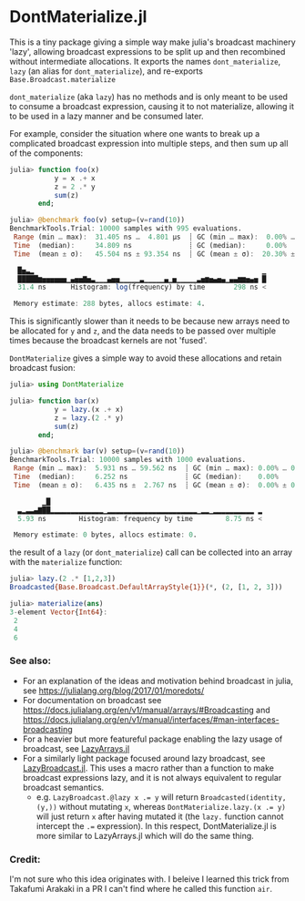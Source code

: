 # DontMaterialize.jl

This is a tiny package giving a simple way make julia's broadcast machinery 'lazy', allowing broadcast expressions to be split up and then recombined without intermediate allocations. It exports the names `dont_materialize`, `lazy` (an alias for `dont_materialize`), and re-exports `Base.Broadcast.materialize`

`dont_materialize` (aka `lazy`) has no methods and is only meant to be used to consume a broadcast expression, causing it to
not materialize, allowing it to be used in a lazy manner and be consumed later.

For example, consider the situation where one wants to break up a complicated broadcast expression into multiple
steps, and then sum up all of the components:
```julia
julia> function foo(x)
           y = x .+ x
           z = 2 .* y
           sum(z)
       end;

julia> @benchmark foo(v) setup=(v=rand(10))
BenchmarkTools.Trial: 10000 samples with 995 evaluations.
 Range (min … max):  31.405 ns …  4.801 μs  ┊ GC (min … max):  0.00% … 98.56%
 Time  (median):     34.809 ns              ┊ GC (median):     0.00%
 Time  (mean ± σ):   45.504 ns ± 93.354 ns  ┊ GC (mean ± σ):  20.30% ± 11.70%

  █▅▃▂                                                        ▁
  █████▆▅▅▅▅▅▅▁▄▅▅▇▅▃▁▁▁▄▅▅▁▁▁▁▁▃▁▁▁▁▁▄▁▅▁▁▁▁▁▃▅▆▅▄▅▄▁▄▄▆▆▅▄▅ █
  31.4 ns      Histogram: log(frequency) by time       298 ns <

 Memory estimate: 288 bytes, allocs estimate: 4.
```
This is significantly slower than it needs to be because new arrays need to be allocated for `y` and `z`, and the data needs to
be passed over multiple times because the broadcast kernels are not 'fused'.

`DontMaterialize` gives a simple way to avoid these allocations and retain broadcast fusion:
```julia
julia> using DontMaterialize

julia> function bar(x)
           y = lazy.(x .+ x)
           z = lazy.(2 .* y)
           sum(z)
       end;

julia> @benchmark bar(v) setup=(v=rand(10))
BenchmarkTools.Trial: 10000 samples with 1000 evaluations.
 Range (min … max):  5.931 ns … 59.562 ns  ┊ GC (min … max): 0.00% … 0.00%
 Time  (median):     6.252 ns              ┊ GC (median):    0.00%
 Time  (mean ± σ):   6.435 ns ±  2.767 ns  ┊ GC (mean ± σ):  0.00% ± 0.00%

        ▁█                                                    
  ▃▂▃▃▄▇██▂▂▂▂▂▂▂▂▂▂▂▂▂▁▂▂▂▂▂▂▂▂▂▂▂▂▂▂▂▂▂▂▂▂▂▂▁▂▂▁▂▂▂▂▂▂▂▂▂▂ ▂
  5.93 ns        Histogram: frequency by time        8.75 ns <

 Memory estimate: 0 bytes, allocs estimate: 0.
```
the result of a `lazy` (or `dont_materialize`) call can be collected into an array with the `materialize` function:
```julia
julia> lazy.(2 .* [1,2,3])
Broadcasted{Base.Broadcast.DefaultArrayStyle{1}}(*, (2, [1, 2, 3]))

julia> materialize(ans)
3-element Vector{Int64}:
 2
 4
 6
```

### See also:

* For an explanation of the ideas and motivation behind broadcast in julia, see https://julialang.org/blog/2017/01/moredots/
* For documentation on broadcast see https://docs.julialang.org/en/v1/manual/arrays/#Broadcasting and https://docs.julialang.org/en/v1/manual/interfaces/#man-interfaces-broadcasting
* For a heavier but more featureful package enabling the lazy usage of broadcast, see [LazyArrays.jl](https://github.com/JuliaArrays/LazyArrays.jl)
* For a similarly light package focused around lazy broadcast, see [LazyBroadcast.jl](https://github.com/CliMA/LazyBroadcast.jl). This uses a macro rather than a function to make broadcast expressions lazy, and it is not always equivalent to regular broadcast semantics.
  * e.g. `LazyBroadcast.@lazy x .= y` will return `Broadcasted(identity, (y,))` without mutating `x`, whereas `DontMaterialize.lazy.(x .= y)` will just return `x` after having mutated it (the `lazy.` function cannot intercept the `.=` expression). In this respect, DontMaterialize.jl is more similar to LazyArrays.jl which will do the same thing.

### Credit:

I'm not sure who this idea originates with. I beleive I learned this trick from Takafumi Arakaki in a PR I can't find where he called this function `air`.
